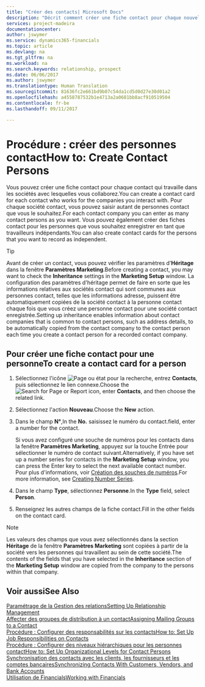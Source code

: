 ```yaml
---
title: "Créer des contacts| Microsoft Docs"
description: "Décrit comment créer une fiche contact pour chaque nouvelle personne ou nouveau prospect avec lequel vous collaborez ou entretenez des relations professionnelles."
services: project-madeira
documentationcenter: 
author: jswymer
ms.service: dynamics365-financials
ms.topic: article
ms.devlang: na
ms.tgt_pltfrm: na
ms.workload: na
ms.search.keywords: relationship, prospect
ms.date: 06/06/2017
ms.author: jswymer
ms.translationtype: Human Translation
ms.sourcegitcommit: 81636fc2e661bd9b07c54da1cd5d0d27e30d01a2
ms.openlocfilehash: a4558787532b1e4713a2a0681bb8acf910519504
ms.contentlocale: fr-be
ms.lasthandoff: 09/11/2017

---
```

# <a name="how-to-create-contact-persons"></a><span data-ttu-id="10b79-103">Procédure : créer des personnes contact</span><span class="sxs-lookup"><span data-stu-id="10b79-103">How to: Create Contact Persons</span></span>
<span data-ttu-id="10b79-104">Vous pouvez créer une fiche contact pour chaque contact qui travaille dans les sociétés avec lesquelles vous collaborez.</span><span class="sxs-lookup"><span data-stu-id="10b79-104">You can create a contact card for each contact who works for the companies you interact with.</span></span> <span data-ttu-id="10b79-105">Pour chaque société contact, vous pouvez saisir autant de personnes contact que vous le souhaitez.</span><span class="sxs-lookup"><span data-stu-id="10b79-105">For each contact company you can enter as many contact persons as you want.</span></span> <span data-ttu-id="10b79-106">Vous pouvez également créer des fiches contact pour les personnes que vous souhaitez enregistrer en tant que travailleurs indépendants.</span><span class="sxs-lookup"><span data-stu-id="10b79-106">You can also create contact cards for the persons that you want to record as independent.</span></span>

> [!TIP]  
>   <span data-ttu-id="10b79-107">Avant de créer un contact, vous pouvez vérifier les paramètres d'**Héritage** dans la fenêtre **Paramètres Marketing**.</span><span class="sxs-lookup"><span data-stu-id="10b79-107">Before creating a contact, you may want to check the **Inheritance** settings in the **Marketing Setup** window.</span></span> <span data-ttu-id="10b79-108">La configuration des paramètres d'héritage permet de faire en sorte que les informations relatives aux sociétés contact qui sont communes aux personnes contact, telles que les informations adresse, puissent être automatiquement copiées de la société contact à la personne contact chaque fois que vous créez une personne contact pour une société contact enregistrée.</span><span class="sxs-lookup"><span data-stu-id="10b79-108">Setting up inheritance enables information about contact companies that is common to contact persons, such as address details, to be automatically copied from the contact company to the contact person each time you create a contact person for a recorded contact company.</span></span>

## <a name="to-create-a-contact-card-for-a-person"></a><span data-ttu-id="10b79-109">Pour créer une fiche contact pour une personne</span><span class="sxs-lookup"><span data-stu-id="10b79-109">To create a contact card for a person</span></span>
1. <span data-ttu-id="10b79-110">Sélectionnez l'icône ![Page ou état pour la recherche](media/ui-search/search_small.png "icône Page ou état pour la recherche"), entrez **Contacts**, puis sélectionnez le lien connexe.</span><span class="sxs-lookup"><span data-stu-id="10b79-110">Choose the ![Search for Page or Report](media/ui-search/search_small.png "Search for Page or Report icon") icon, enter **Contacts**, and then choose the related link.</span></span>
2. <span data-ttu-id="10b79-111">Sélectionnez l'action **Nouveau**.</span><span class="sxs-lookup"><span data-stu-id="10b79-111">Choose the **New** action.</span></span>
3. <span data-ttu-id="10b79-112">Dans le champ **N°**,</span><span class="sxs-lookup"><span data-stu-id="10b79-112">In the **No.**</span></span> <span data-ttu-id="10b79-113">saisissez le numéro du contact.</span><span class="sxs-lookup"><span data-stu-id="10b79-113">field, enter a number for the contact.</span></span>

    <span data-ttu-id="10b79-114">Si vous avez configuré une souche de numéros pour les contacts dans la fenêtre **Paramètres Marketing**, appuyez sur la touche Entrée pour sélectionner le numéro de contact suivant.</span><span class="sxs-lookup"><span data-stu-id="10b79-114">Alternatively, if you have set up a number series for contacts in the **Marketing Setup** window, you can press the Enter key to select the next available contact number.</span></span> <span data-ttu-id="10b79-115">Pour plus d'informations, voir [Création des souches de numéros](ui-create-number-series.md).</span><span class="sxs-lookup"><span data-stu-id="10b79-115">For more information, see [Creating Number Series](ui-create-number-series.md).</span></span>
4. <span data-ttu-id="10b79-116">Dans le champ **Type**, sélectionnez **Personne**.</span><span class="sxs-lookup"><span data-stu-id="10b79-116">In the **Type** field, select **Person**.</span></span>
5. <span data-ttu-id="10b79-117">Renseignez les autres champs de la fiche contact.</span><span class="sxs-lookup"><span data-stu-id="10b79-117">Fill in the other fields on the contact card.</span></span>

> [!NOTE]  
>   <span data-ttu-id="10b79-118">Les valeurs des champs que vous avez sélectionnés dans la section **Héritage** de la fenêtre **Paramètres Marketing** sont copiées à partir de la société vers les personnes qui travaillent au sein de cette société.</span><span class="sxs-lookup"><span data-stu-id="10b79-118">The contents of the fields that you have selected in the **Inheritance** section of the **Marketing Setup** window are copied from the company to the persons within that company.</span></span>

## <a name="see-also"></a><span data-ttu-id="10b79-119">Voir aussi</span><span class="sxs-lookup"><span data-stu-id="10b79-119">See Also</span></span>
[<span data-ttu-id="10b79-120">Paramétrage de la Gestion des relations</span><span class="sxs-lookup"><span data-stu-id="10b79-120">Setting Up Relationship Management</span></span>](marketing-setup-marketing.md)  
[<span data-ttu-id="10b79-121">Affecter des groupes de distribution à un contact</span><span class="sxs-lookup"><span data-stu-id="10b79-121">Assigning Mailing Groups to a Contact</span></span>](marketing-mailing-groups.md#AssignMailGroupContact)  
[<span data-ttu-id="10b79-122">Procédure : Configurer des responsabilités sur les contacts</span><span class="sxs-lookup"><span data-stu-id="10b79-122">How to: Set Up Job Responsibilities on Contacts</span></span>](marketing-job-responsibilities.md)  
[<span data-ttu-id="10b79-123">Procédure : Configurer des niveaux hiérarchiques pour les personnes contact</span><span class="sxs-lookup"><span data-stu-id="10b79-123">How to: Set Up Organizational Levels for Contact Persons</span></span>](marketing-organizational-levels.md)  
[<span data-ttu-id="10b79-124">Synchronisation des contacts avec les clients, les fournisseurs et les comptes bancaires</span><span class="sxs-lookup"><span data-stu-id="10b79-124">Synchronizing Contacts With Customers, Vendors, and Bank Accounts</span></span>](marketing-synchronize-contacts-customers-vendors-bank-accounts.md)  
[<span data-ttu-id="10b79-125">Utilisation de Financials</span><span class="sxs-lookup"><span data-stu-id="10b79-125">Working with Financials</span></span>](ui-work-product.md)  

